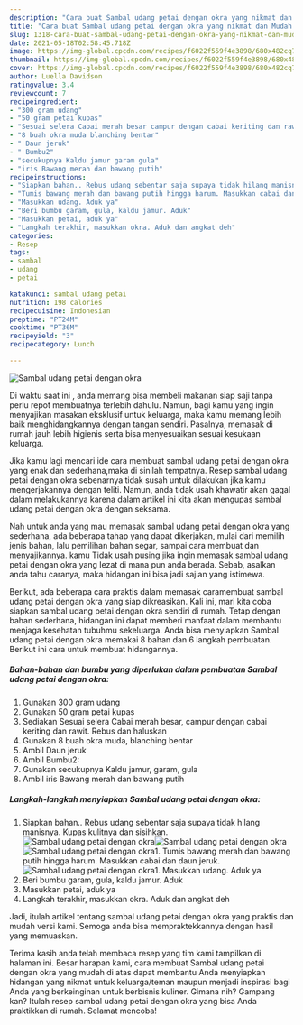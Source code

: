 ```yaml
---
description: "Cara buat Sambal udang petai dengan okra yang nikmat dan Mudah Dibuat"
title: "Cara buat Sambal udang petai dengan okra yang nikmat dan Mudah Dibuat"
slug: 1318-cara-buat-sambal-udang-petai-dengan-okra-yang-nikmat-dan-mudah-dibuat
date: 2021-05-18T02:58:45.718Z
image: https://img-global.cpcdn.com/recipes/f6022f559f4e3898/680x482cq70/sambal-udang-petai-dengan-okra-foto-resep-utama.jpg
thumbnail: https://img-global.cpcdn.com/recipes/f6022f559f4e3898/680x482cq70/sambal-udang-petai-dengan-okra-foto-resep-utama.jpg
cover: https://img-global.cpcdn.com/recipes/f6022f559f4e3898/680x482cq70/sambal-udang-petai-dengan-okra-foto-resep-utama.jpg
author: Luella Davidson
ratingvalue: 3.4
reviewcount: 7
recipeingredient:
- "300 gram udang"
- "50 gram petai kupas"
- "Sesuai selera Cabai merah besar campur dengan cabai keriting dan rawit Rebus dan haluskan"
- "8 buah okra muda blanching bentar"
- " Daun jeruk"
- " Bumbu2"
- "secukupnya Kaldu jamur garam gula"
- "iris Bawang merah dan bawang putih"
recipeinstructions:
- "Siapkan bahan.. Rebus udang sebentar saja supaya tidak hilang manisnya. Kupas kulitnya dan sisihkan."
- "Tumis bawang merah dan bawang putih hingga harum. Masukkan cabai dan daun jeruk."
- "Masukkan udang. Aduk ya"
- "Beri bumbu garam, gula, kaldu jamur. Aduk"
- "Masukkan petai, aduk ya"
- "Langkah terakhir, masukkan okra. Aduk dan angkat deh"
categories:
- Resep
tags:
- sambal
- udang
- petai

katakunci: sambal udang petai 
nutrition: 198 calories
recipecuisine: Indonesian
preptime: "PT24M"
cooktime: "PT36M"
recipeyield: "3"
recipecategory: Lunch

---
```



![Sambal udang petai dengan okra](https://img-global.cpcdn.com/recipes/f6022f559f4e3898/680x482cq70/sambal-udang-petai-dengan-okra-foto-resep-utama.jpg)

Di waktu  saat ini , anda memang bisa membeli makanan siap saji tanpa perlu repot membuatnya terlebih dahulu. Namun, bagi kamu yang ingin menyajikan masakan eksklusif untuk keluarga, maka kamu memang lebih baik menghidangkannya dengan tangan sendiri. Pasalnya, memasak di rumah jauh lebih higienis serta bisa menyesuaikan sesuai kesukaan keluarga.

Jika kamu lagi mencari ide cara membuat sambal udang petai dengan okra yang enak dan sederhana,maka di sinilah tempatnya. Resep sambal udang petai dengan okra  sebenarnya tidak susah untuk dilakukan jika kamu mengerjakannya dengan teliti. Namun, anda tidak usah khawatir akan gagal dalam melakukannya 
karena dalam artikel ini kita akan mengupas sambal udang petai dengan okra dengan seksama.  



Nah untuk anda yang mau memasak sambal udang petai dengan okra yang sederhana, ada beberapa tahap yang dapat dikerjakan, mulai dari memilih jenis bahan, lalu pemilihan bahan segar, sampai cara membuat dan menyajikannya. kamu Tidak usah pusing jika ingin memasak sambal udang petai dengan okra yang lezat di mana pun anda berada. Sebab, asalkan anda  tahu caranya, maka hidangan ini bisa jadi sajian yang istimewa.

Berikut, ada beberapa cara praktis  dalam memasak caramembuat sambal udang petai dengan okra yang siap dikreasikan. Kali ini, mari kita coba siapkan sambal udang petai dengan okra sendiri di rumah. Tetap dengan bahan sederhana, hidangan ini dapat memberi manfaat dalam membantu menjaga kesehatan tubuhmu sekeluarga. Anda bisa menyiapkan Sambal udang petai dengan okra memakai 8 bahan dan 6 langkah pembuatan. Berikut ini cara untuk membuat hidangannya.

<!--inarticleads1-->

##### Bahan-bahan dan bumbu yang diperlukan dalam pembuatan Sambal udang petai dengan okra:

1. Gunakan 300 gram udang
1. Gunakan 50 gram petai kupas
1. Sediakan Sesuai selera Cabai merah besar, campur dengan cabai keriting dan rawit. Rebus dan haluskan
1. Gunakan 8 buah okra muda, blanching bentar
1. Ambil  Daun jeruk
1. Ambil  Bumbu2:
1. Gunakan secukupnya Kaldu jamur, garam, gula
1. Ambil iris Bawang merah dan bawang putih




<!--inarticleads2-->

##### Langkah-langkah menyiapkan Sambal udang petai dengan okra:

1. Siapkan bahan.. Rebus udang sebentar saja supaya tidak hilang manisnya. Kupas kulitnya dan sisihkan.
<img src="https://img-global.cpcdn.com/steps/f6d70843a0af9749/160x128cq70/sambal-udang-petai-dengan-okra-langkah-memasak-1-foto.jpg" alt="Sambal udang petai dengan okra"><img src="https://img-global.cpcdn.com/steps/a1b560a9a8cca372/160x128cq70/sambal-udang-petai-dengan-okra-langkah-memasak-1-foto.jpg" alt="Sambal udang petai dengan okra"><img src="https://img-global.cpcdn.com/steps/5f73f1c9d083bf8a/160x128cq70/sambal-udang-petai-dengan-okra-langkah-memasak-1-foto.jpg" alt="Sambal udang petai dengan okra">1. Tumis bawang merah dan bawang putih hingga harum. Masukkan cabai dan daun jeruk.
<img src="https://img-global.cpcdn.com/steps/e0d1f030406e9f70/160x128cq70/sambal-udang-petai-dengan-okra-langkah-memasak-2-foto.jpg" alt="Sambal udang petai dengan okra">1. Masukkan udang. Aduk ya
1. Beri bumbu garam, gula, kaldu jamur. Aduk
1. Masukkan petai, aduk ya
1. Langkah terakhir, masukkan okra. Aduk dan angkat deh




Jadi, itulah artikel tentang  sambal udang petai dengan okra  yang praktis dan mudah versi kami. Semoga anda bisa mempraktekkannya dengan hasil yang memuaskan. 

Terima kasih anda telah membaca resep yang tim kami tampilkan di halaman ini. Besar harapan kami, cara membuat  Sambal udang petai dengan okra yang mudah di atas dapat membantu Anda menyiapkan hidangan yang nikmat untuk keluarga/teman maupun menjadi inspirasi bagi Anda yang berkeinginan untuk berbisnis kuliner. Gimana nih? Gampang kan? Itulah resep sambal udang petai dengan okra yang bisa Anda praktikkan di rumah. Selamat mencoba!

